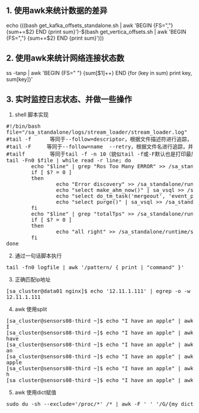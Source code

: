 ## 1. 使用awk来统计数据的差异
echo $(($(bash get_kafka_offsets_standalone.sh | awk 'BEGIN {FS=","} {sum+=$2} END {print sum}')-$(bash get_vertica_offsets.sh | awk 'BEGIN {FS=","} {sum+=$2} END {print sum}')))

## 2. 使用awk来统计网络连接状态数
ss -tanp | awk 'BEGIN {FS=" "} {sum[$1]++} END {for (key in sum) print key, sum[key]}'
## 3. 实时监控日志状态、并做一些操作
1. shell 脚本实现
<pre>
#!/bin/bash
file="/sa_standalone/logs/stream_loader/stream_loader.log"
#tail -f      等同于--follow=descriptor，根据文件描述符进行追踪，当文件改名或被删除，追踪停止
#tail -F     等同于--follow=name  --retry，根据文件名进行追踪，并保持重试，即该文件被删除或改名后，如果再次创建相同的文件名，会继续追踪
#tailf        等同于tail -f -n 10（貌似tail -f或-F默认也是打印最后10行，然后追踪文件），与tail -f不同的是，如果文件不增长，它不会去访问磁盘文件，所以tailf特别适合那些便携机上跟踪日志文件，因为它减少了磁盘访问，可以省电
tail -Fn0 $file | while read -r line; do
        echo "$line" | grep "Ros Too Many ERROR" >> /sa_standalone/runtime/sl.log 2>&1
        if [ $? = 0 ]
        then
                echo "Error discovery" >> /sa_standalone/runtime/sl.log 2>&1
                echo "select make_ahm_now()" | sa_vsql >> /sa_standalone/runtime/vert.log 2>&1
                echo "select do_tm_task('mergeout', 'event_p1')" | sa_vsql >> /sa_standalone/runtime/vert.log 2>&1
                echo "select purge()" | sa_vsql >> /sa_standalone/runtime/vert.log 2>&1
        fi
        echo "$line" | grep "totalTps" >> /sa_standalone/runtime/sl.log 2>&1
        if [ $? = 0 ]
        then
                echo "all right" >> /sa_standalone/runtime/sl.log 2>&1
        fi
done
</pre>
2. 通过一句话脚本执行
<pre>
tail -fn0 logfile | awk '/pattern/ { print | "command" }'
</pre>

3. 正确匹配ip地址
<pre>
[sa_cluster@data01 nginx]$ echo '12.11.1.111' | egrep -o -w "([1-9][0-9]{0,2}[\.]){3}[1-9][0-9]{0,2}" --color
12.11.1.111
</pre>
4. awk 使用split 
<pre>
[sa_cluster@sensors08-third ~]$ echo "I have an apple" | awk '{split($0,array," ")} END {print array[1]}'
I
[sa_cluster@sensors08-third ~]$ echo "I have an apple" | awk '{split($0,array," ")} END {print array[2]}'
have
[sa_cluster@sensors08-third ~]$ echo "I have an apple" | awk '{split($0,array," ")} END {print array[3]}'
an
[sa_cluster@sensors08-third ~]$ echo "I have an apple" | awk '{split($0,array," ")} END {print array[4]}'
apple
[sa_cluster@sensors08-third ~]$ echo "I have an apple" | awk '{split($0,array,"")} END {print array[3]}'
h
[sa_cluster@sensors08-third ~]$ echo "I have an apple" | awk '{split($0,array,"")} END {print array[5]}'
</pre>

5. awk 使用dict赋值
<pre>
sudo du -sh --exclude='/proc/*' /* | awk -F ' ' '/G/{my_dict[$2] = $1} END {for (key in my_dict) {print key ":" my_dict[key]}}'
</pre>
